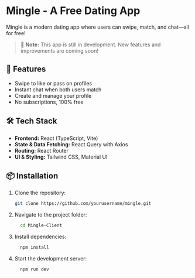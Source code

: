 # Mingle - A Free Dating App

Mingle is a modern dating app where users can swipe, match, and chat—all for free!

> 🚧 **Note:** This app is still in development. New features and improvements are coming soon!

## 🚀 Features

- Swipe to like or pass on profiles
- Instant chat when both users match
- Create and manage your profile
- No subscriptions, 100% free

## 🛠️ Tech Stack

- **Frontend:** React (TypeScript, Vite)
- **State & Data Fetching:** React Query with Axios
- **Routing:** React Router
- **UI & Styling:** Tailwind CSS, Material UI

## 📦 Installation

1. Clone the repository:
   ```sh
   git clone https://github.com/yourusername/mingle.git
   ```
2. Navigate to the project folder:
   ```sh
     cd Mingle-Client
   ```
3. Install dependencies:

   ```sh
     npm install
   ```

4. Start the development server:
   ```
     npm run dev
   ```
